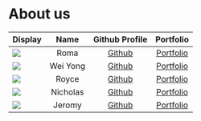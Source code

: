 # About us

Display |   Name   |             Github Profile              | Portfolio 
--------|:--------:|:---------------------------------------:|:---------:
![](https://avatars.githubusercontent.com/u/74816460?u=0d740f302df53f9eb07d8a21b6f7f86362e753b3&v=4) |   Roma   |  [Github](https://github.com/Roma637)   | [Portfolio](team/roma637.md)
![](https://via.placeholder.com/100.png?text=Photo) | Wei Yong | [Github](https://github.com/whalesyong) | [Portfolio](team/whalesyong.md)
![](https://avatars.githubusercontent.com/u/119338275?s=400&u=540e92aff5e72d0579a82929286079ee35129edf&v=4) |  Royce   | [Github](https://github.com/roycecodes) | [Portfolio](team/royce.md)
![](https://via.placeholder.com/100.png?text=Photo) | Nicholas |   [Github](https://github.com/nictzl)   | [Portfolio](team/nictzl.md)
![](https://avatars.githubusercontent.com/u/56627060?v=4) |  Jeromy  |   [Github](https://github.com/jxromy)   | [Portfolio](team/jxromy.md)

